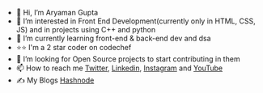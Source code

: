 - 👋 Hi, I’m Aryaman Gupta
- 👀 I’m interested in Front End Development(currently only in HTML, CSS, JS) and in projects using C++ and python
- 🌱 I’m currently learning front-end & back-end dev and dsa
- :star::star: I'm a 2 star coder on codechef
- 💞️ I’m looking for Open Source projects to start contributing in them
- 📫 How to reach me <a href = "https://twitter.com/aryamangpta">Twitter</a>, <a href = "https://www.linkedin.com/in/aryaman-gupta-a358a6214/">Linkedin</a>, <a href = "https://www.instagram.com/aryaman__gupta/">Instagram</a> and <a href = "https://www.youtube.com/channel/UCrGE6zQWpeuh_Rb3QJ1k-8A">YouTube</a>
- ✍️ My Blogs <a href = "aryamangupta.hashnode.dev">Hashnode</a>

<!---
Gupta-Aryaman/Gupta-Aryaman is a ✨ special ✨ repository because its `README.md` (this file) appears on your GitHub profile.
You can click the Preview link to take a look at your changes.
--->
